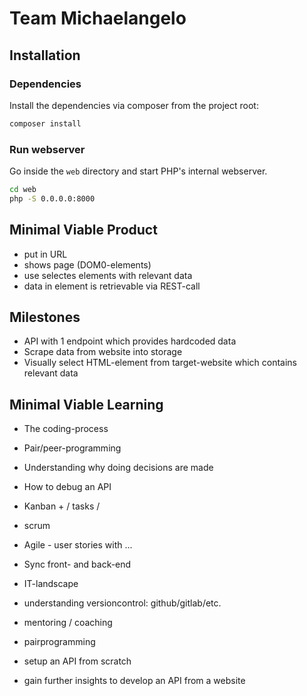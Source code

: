 # Team Michaelangelo

## Installation

### Dependencies
Install the dependencies via composer from the project root:

```bash
composer install
```

### Run webserver
Go inside the `web` directory and start PHP's internal webserver.

```bash
cd web
php -S 0.0.0.0:8000
````

## Minimal Viable Product

* put in URL
* shows page (DOM0-elements)
* use selectes elements with relevant data
* data in element is retrievable via REST-call

## Milestones

* API with 1 endpoint which provides hardcoded data
* Scrape data from website into storage
* Visually select HTML-element from target-website which contains relevant data

## Minimal Viable Learning 

* The coding-process
* Pair/peer-programming
* Understanding why doing decisions are made
* How to debug an API
* Kanban + / tasks / 
* scrum
* Agile - user stories with ...
* Sync front- and back-end
* IT-landscape
* understanding versioncontrol: github/gitlab/etc.

* mentoring / coaching
* pairprogramming
* setup an API from scratch
* gain further insights to develop an API from a website
